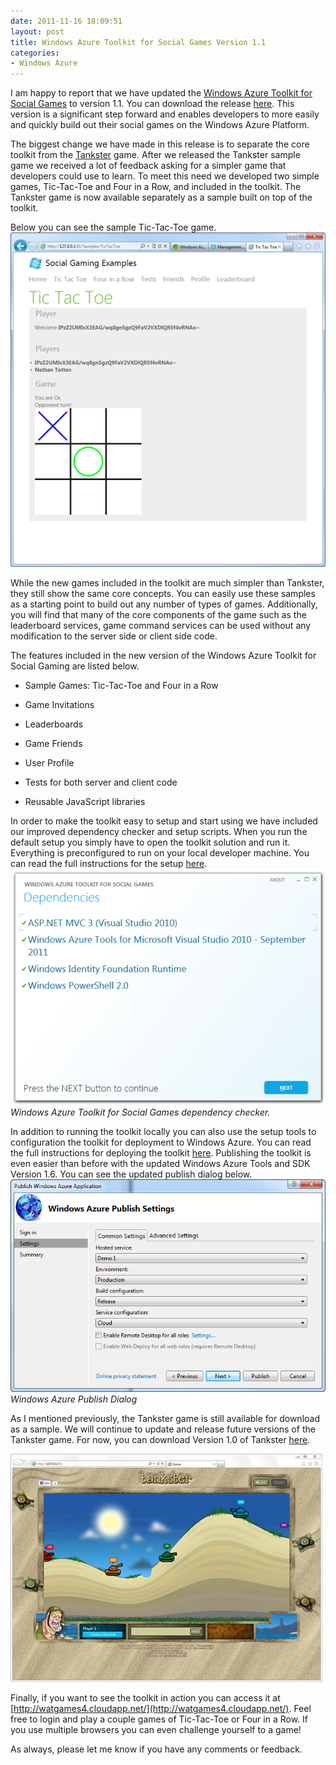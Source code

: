 ```yaml
---
date: 2011-11-16 18:09:51
layout: post
title: Windows Azure Toolkit for Social Games Version 1.1
categories:
- Windows Azure
---
```


I am happy to report that we have updated the [Windows Azure Toolkit for Social Games](http://go.microsoft.com/fwlink/p/?LinkID=234210) to version 1.1. You can download the release [here](http://go.microsoft.com/fwlink/p/?LinkID=234062). This version is a significant step forward and enables developers to more easily and quickly build out their social games on the Windows Azure Platform. 

 

The biggest change we have made in this release is to separate the core toolkit from the [Tankster](http://www.tankster.net) game. After we released the Tankster sample game we received a lot of feedback asking for a simpler game that developers could use to learn. To meet this need we developed two simple games, Tic-Tac-Toe and Four in a Row, and included in the toolkit. The Tankster game is now available separately as a sample built on top of the toolkit. 

 

Below you can see the sample Tic-Tac-Toe game.      
[![SNAGHTML377dc3c](/images/2011/11/snaghtml377dc3c_thumb1.png)](/images/2011/11/snaghtml377dc3c1.png)

 

While the new games included in the toolkit are much simpler than Tankster, they still show the same core concepts. You can easily use these samples as a starting point to build out any number of types of games. Additionally, you will find that many of the core components of the game such as the leaderboard services, game command services can be used without any modification to the server side or client side code.

 

The features included in the new version of the Windows Azure Toolkit for Social Gaming are listed below.

 

  
  * Sample Games: Tic-Tac-Toe and Four in a Row 
   
  * Game Invitations 
   
  * Leaderboards 
   
  * Game Friends 
   
  * User Profile 
   
  * Tests for both server and client code 
   
  * Reusable JavaScript libraries 
 

In order to make the toolkit easy to setup and start using we have included our improved dependency checker and setup scripts. When you run the default setup you simply have to open the toolkit solution and run it. Everything is preconfigured to run on your local developer machine. You can read the full instructions for the setup [here](http://go.microsoft.com/fwlink/p/?LinkID=223729).[![dependancy-checker](/images/2011/11/dependancy-checker_thumb.png)](/images/2011/11/dependancy-checker.png)       
_Windows Azure Toolkit for Social Games dependency checker._

 

In addition to running the toolkit locally you can also use the setup tools to configuration the toolkit for deployment to Windows Azure. You can read the full instructions for deploying the toolkit [here](http://go.microsoft.com/fwlink/p/?LinkID=234206). Publishing the toolkit is even easier than before with the updated Windows Azure Tools and SDK Version 1.6. You can see the updated publish dialog below.       
[![SNAGHTML3814174](/images/2011/11/snaghtml3814174_thumb.png)](/images/2011/11/snaghtml3814174.png)       
_Windows Azure Publish Dialog_

 

As I mentioned previously, the Tankster game is still available for download as a sample. We will continue to update and release future versions of the Tankster game. For now, you can download Version 1.0 of Tankster [here](http://go.microsoft.com/fwlink/p/?LinkID=234063).

 

[![tankster-game-play](/images/2011/11/tankster-game-play_thumb.png)](/images/2011/11/tankster-game-play.png)

 

Finally, if you want to see the toolkit in action you can access it at [http://watgames4.cloudapp.net/](http://watgames4.cloudapp.net/). Feel free to login and play a couple games of Tic-Tac-Toe or Four in a Row. If you use multiple browsers you can even challenge yourself to a game!

 

As always, please let me know if you have any comments or feedback.
